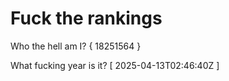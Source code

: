 # Fuck the rankings

Who the hell am I?
{ 18251564 }

What fucking year is it?
[ 2025-04-13T02:46:40Z ]
